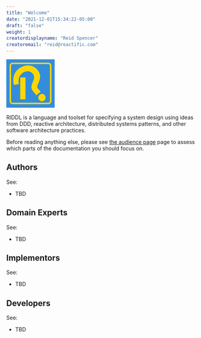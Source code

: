 ```yaml
---
title: "Welcome"
date: "2021-12-01T15:34:22-05:00"
draft: "false" 
weight: 1 
creatordisplayname: "Reid Spencer"
creatoremail: "reid@reactific.com"
---
```


![RIDDL Logo](/images/RIDDL-Logo-128x128.png)

RIDDL is a language and toolset for specifying a system design using ideas 
from DDD, reactive architecture, distributed systems patterns, and other 
software architecture practices.

Before reading anything else, please see [the audience page](audience) page 
to assess which parts of the documentation you should focus on. 

## Authors
See:
* TBD

## Domain Experts
See:
* TBD

## Implementors
See:
* TBD

## Developers
See:
* TBD
